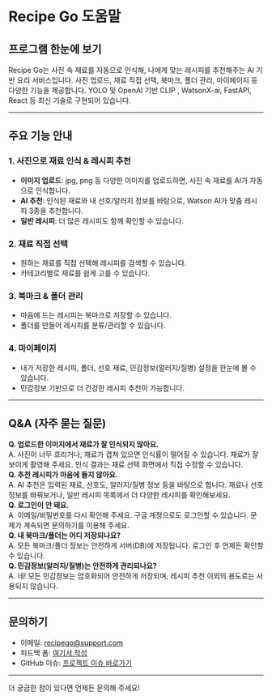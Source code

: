 # Recipe Go 도움말

## 프로그램 한눈에 보기

Recipe Go는 사진 속 재료를 자동으로 인식해, 나에게 맞는 레시피를 추천해주는 AI 기반 요리 서비스입니다. 사진 업로드, 재료 직접 선택, 북마크, 폴더 관리, 마이페이지 등 다양한 기능을 제공합니다. YOLO 및 OpenAI 기반 CLIP , WatsonX-ai, FastAPI, React 등 최신 기술로 구현되어 있습니다.

---

## 주요 기능 안내

### 1. 사진으로 재료 인식 & 레시피 추천
- **이미지 업로드**: jpg, png 등 다양한 이미지를 업로드하면, 사진 속 재료를 AI가 자동으로 인식합니다.
- **AI 추천**: 인식된 재료와 내 선호/알러지 정보를 바탕으로, Watson AI가 맞춤 레시피 3종을 추천합니다.
- **일반 레시피**: 더 많은 레시피도 함께 확인할 수 있습니다.

### 2. 재료 직접 선택
- 원하는 재료를 직접 선택해 레시피를 검색할 수 있습니다.
- 카테고리별로 재료를 쉽게 고를 수 있습니다.

### 3. 북마크 & 폴더 관리
- 마음에 드는 레시피는 북마크로 저장할 수 있습니다.
- 폴더를 만들어 레시피를 분류/관리할 수 있습니다.

### 4. 마이페이지
- 내가 저장한 레시피, 폴더, 선호 재료, 민감정보(알러지/질병) 설정을 한눈에 볼 수 있습니다.
- 민감정보 기반으로 더 건강한 레시피 추천이 가능합니다.

---

## Q&A (자주 묻는 질문)

<div class="qna">
<strong>Q. 업로드한 이미지에서 재료가 잘 인식되지 않아요.</strong><br/>
A. 사진이 너무 흐리거나, 재료가 겹쳐 있으면 인식률이 떨어질 수 있습니다. 재료가 잘 보이게 촬영해 주세요. 인식 결과는 재료 선택 화면에서 직접 수정할 수 있습니다.
</div>

<div class="qna">
<strong>Q. 추천 레시피가 마음에 들지 않아요.</strong><br/>
A. AI 추천은 입력된 재료, 선호도, 알러지/질병 정보 등을 바탕으로 합니다. 재료나 선호 정보를 바꿔보거나, 일반 레시피 목록에서 더 다양한 레시피를 확인해보세요.
</div>

<div class="qna">
<strong>Q. 로그인이 안 돼요.</strong><br/>
A. 이메일/비밀번호를 다시 확인해 주세요. 구글 계정으로도 로그인할 수 있습니다. 문제가 계속되면 문의하기를 이용해 주세요.
</div>

<div class="qna">
<strong>Q. 내 북마크/폴더는 어디 저장되나요?</strong><br/>
A. 모든 북마크/폴더 정보는 안전하게 서버(DB)에 저장됩니다. 로그인 후 언제든 확인할 수 있습니다.
</div>

<div class="qna">
<strong>Q. 민감정보(알러지/질병)는 안전하게 관리되나요?</strong><br/>
A. 네! 모든 민감정보는 암호화되어 안전하게 저장되며, 레시피 추천 이외의 용도로는 사용되지 않습니다.
</div>

---

## 문의하기
- 이메일: recipego@support.com
- 피드백 폼: [여기서 작성](https://forms.gle/your-form-link)
- GitHub 이슈: [프로젝트 이슈 바로가기](https://github.com/your-recipego-repo/issues)

---

더 궁금한 점이 있다면 언제든 문의해 주세요!

